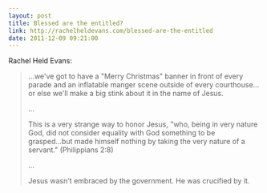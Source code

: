 ```yaml
---
layout: post
title: Blessed are the entitled?
link: http://rachelheldevans.com/blessed-are-the-entitled
date: 2011-12-09 09:21:00
---
```


Rachel Held Evans:
> ...we've got to have a "Merry Christmas" banner in front of every
> parade and an inflatable manger scene outside of every courthouse...
> or else we'll make a big stink about it in the name of Jesus.
> 
> ...
> 
> This is a very strange way to honor Jesus, "who, being in very nature
> God, did not consider equality with God something to be grasped...but
> made himself nothing by taking the very nature of a servant."
> (Philippians 2:8)
> 
> ...
> 
> Jesus wasn't embraced by the government. He was crucified by it.
